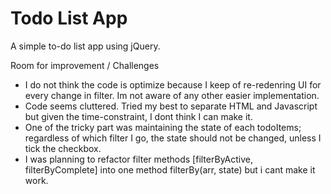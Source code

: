 # Todo List App

A simple to-do list app using jQuery.

Room for improvement / Challenges
- I do not think the code is optimize because I keep of re-redenring UI for every change in filter. Im not aware of any other easier implementation.
- Code seems cluttered. Tried my best to separate HTML and Javascript but given the time-constraint, I dont think I can make it.
- One of the tricky part was maintaining the state of each todoItems; regardless of which filter I go, the state should not be changed, unless I tick the checkbox.
- I was planning to refactor filter methods [filterByActive, filterByComplete] into one method filterBy(arr, state) but i cant make it work.